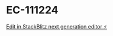 # EC-111224

[Edit in StackBlitz next generation editor ⚡️](https://stackblitz.com/~/github.com/Kang-Aji/EC-111224)